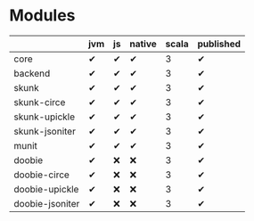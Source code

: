 # Modules
|                 | jvm | js | native | scala | published |
|-----------------|-----|----|--------|-------|-----------|
| core            | ✔   | ✔  | ✔      | 3     | ✔         |
| backend         | ✔   | ✔  | ✔      | 3     | ✔         |
| skunk           | ✔   | ✔  | ✔      | 3     | ✔         |
| skunk-circe     | ✔   | ✔  | ✔      | 3     | ✔         |
| skunk-upickle   | ✔   | ✔  | ✔      | 3     | ✔         |
| skunk-jsoniter  | ✔   | ✔  | ✔      | 3     | ✔         |
| munit           | ✔   | ✔  | ✔      | 3     | ✔         |
| doobie          | ✔   | ❌ | ❌     | 3     | ✔         |
| doobie-circe    | ✔   | ❌ | ❌     | 3     | ✔         |
| doobie-upickle  | ✔   | ❌ | ❌     | 3     | ✔         |
| doobie-jsoniter | ✔   | ❌ | ❌     | 3     | ✔         |

